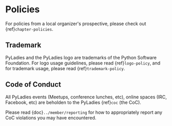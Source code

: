 # Policies

For policies from a local organizer's prospective, please check out {ref}`chapter-policies`.

## Trademark

PyLadies and the PyLadies logo are trademarks of the Python Software Foundation. For logo usage guidelines, please read {ref}`logo-policy`, and for trademark usage, please read {ref}`trademark-policy`.

## Code of Conduct

All PyLadies events (Meetups, conference lunches, etc), online spaces (IRC, Facebook, etc) are beholden to the PyLadies {ref}`coc` (the CoC).

Please read {doc}`../member/reporting` for how to appropriately report any CoC violations you may have encountered.
